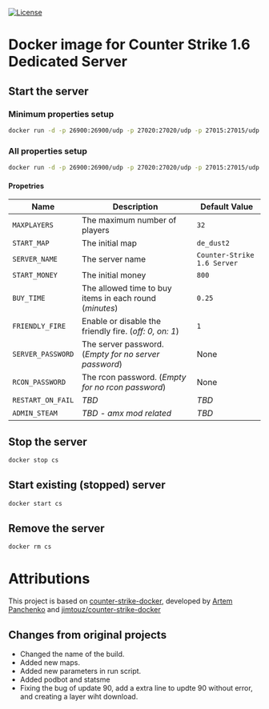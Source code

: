 [![License](https://img.shields.io/badge/License-Apache%202.0-blue.svg)](https://github.com/JimTouz/counter-strike-docker/blob/master/LICENSE)

# Docker image for Counter Strike 1.6 Dedicated Server

## Start the server

### Minimum properties setup

```bash
docker run -d -p 26900:26900/udp -p 27020:27020/udp -p 27015:27015/udp -p 27015:27015 -e ADMIN_STEAM=0:1:1234566 --name cs klinux/cs16-server:latest
```

### All properties setup
```bash
docker run -d -p 26900:26900/udp -p 27020:27020/udp -p 27015:27015/udp -p 27015:27015 -e MAXPLAYERS=32 -e START_MAP=de_dust2 -e SERVER_NAME="My Server Name" -e START_MONEY=16000 -e BUY_TIME=0.25 -e FRIENDLY_FIRE=1 -e ADMIN_STEAM=0:1:1234566 --name cs klinux/cs16-server:latest +log
```

#### Propetries

| Name | Description | Default Value |
| --- | --- | --- |
| `MAXPLAYERS` | The maximum number of players | `32` |
| `START_MAP` | The initial map | `de_dust2` |
| `SERVER_NAME` | The server name | `Counter-Strike 1.6 Server` |
| `START_MONEY` | The initial money | `800` |
| `BUY_TIME` | The allowed time to buy items in each round (*minutes*) | `0.25` |
| `FRIENDLY_FIRE` | Enable or disable the friendly fire. (*off: 0, on: 1*) | `1` |
| `SERVER_PASSWORD` | The server password. (*Empty for no server password*) | None |
| `RCON_PASSWORD` | The rcon password. (*Empty for no rcon password*) | None |
| `RESTART_ON_FAIL` | *TBD* | *TBD* |
| `ADMIN_STEAM` | *TBD - amx mod related*| *TBD* |

## Stop the server

```bash
docker stop cs
```

## Start existing (stopped) server

```bash
docker start cs
```

## Remove the server

```bash
docker rm cs
```

# Attributions

This project is based on [counter-strike-docker](https://github.com/artem-panchenko/counter-strike-docker), developed by [Artem Panchenko](https://github.com/artem-panchenko) and [jimtouz/counter-strike-docker](https://github.com/jimtouz/counter-strike-docker)

## Changes from original projects

* Changed the name of the build.
* Added new maps.
* Added new parameters in run script.
* Added podbot and statsme
* Fixing the bug of update 90, add  a extra line to updte 90 without error, and creating a layer wiht download.